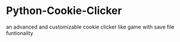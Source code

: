 # Python-Cookie-Clicker
an advanced and customizable cookie clicker like game with save file funtionality 
